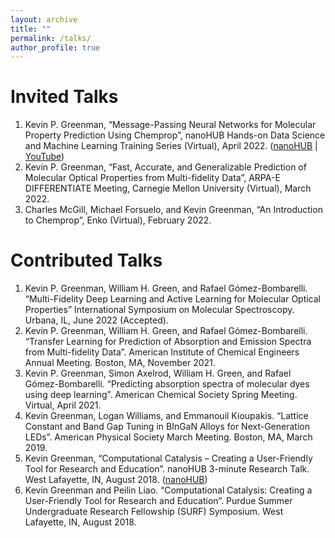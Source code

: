 ```yaml
---
layout: archive
title: ""
permalink: /talks/
author_profile: true
---
```


# Invited Talks
1.	Kevin P. Greenman, “Message-Passing Neural Networks for Molecular Property Prediction Using Chemprop”, nanoHUB Hands-on Data Science and Machine Learning Training Series (Virtual), April 2022. ([nanoHUB](https://nanohub.org/resources/36082) \| [YouTube](https://www.youtube.com/watch?v=TeOl5E8Wo2M))
2.	Kevin P. Greenman, “Fast, Accurate, and Generalizable Prediction of Molecular Optical Properties from Multi-fidelity Data”, ARPA-E DIFFERENTIATE Meeting, Carnegie Mellon University (Virtual), March 2022.
3.	Charles McGill, Michael Forsuelo, and Kevin Greenman, “An Introduction to Chemprop”, Enko (Virtual), February 2022.

# Contributed Talks
1.	Kevin P. Greenman, William H. Green, and Rafael Gómez-Bombarelli. “Multi-Fidelity Deep Learning and Active Learning for Molecular Optical Properties” International Symposium on Molecular Spectroscopy. Urbana, IL, June 2022 (Accepted).
2.	Kevin P. Greenman, William H. Green, and Rafael Gómez-Bombarelli. “Transfer Learning for Prediction of Absorption and Emission Spectra from Multi-fidelity Data”. American Institute of Chemical Engineers Annual Meeting. Boston, MA, November 2021.
3.	Kevin P. Greenman, Simon Axelrod, William H. Green, and Rafael Gómez-Bombarelli. “Predicting absorption spectra of molecular dyes using deep learning”. American Chemical Society Spring Meeting. Virtual, April 2021.
4.	Kevin Greenman, Logan Williams, and Emmanouil Kioupakis. “Lattice Constant and Band Gap Tuning in BInGaN Alloys for Next-Generation LEDs”. American Physical Society March Meeting. Boston, MA, March 2019.
5.	Kevin Greenman, “Computational Catalysis – Creating a User-Friendly Tool for Research and Education”. nanoHUB 3-minute Research Talk. West Lafayette, IN, August 2018. ([nanoHUB](https://nanohub.org/resources/29551))
6.	Kevin Greenman and Peilin Liao. “Computational Catalysis: Creating a User-Friendly Tool for Research and Education”. Purdue Summer Undergraduate Research Fellowship (SURF) Symposium. West Lafayette, IN, August 2018.
